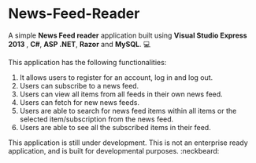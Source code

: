 <b>News-Feed-Reader</b>
================
A simple <b>News Feed reader</b> application built using <b>Visual Studio Express 2013 </b>, <b>C#</b>, <b>ASP .NET</b>, <b>Razor</b> and <b>MySQL</b>. :computer:


This application has the following functionalities: <br>
1. It allows users to register for an account, log in and log out. <br>
2. Users can subscribe to a news feed. <br>
3. Users can view all items from all feeds in their own news feed. <br>
4. Users can fetch for new news feeds. <br>
5. Users are able to search for news feed items within all items or the selected item/subscription from the news feed. <br>
6. Users are able to see all the subscribed items in their feed. <br>

This application is still under development. This is not an enterprise ready application, and is built for developmental purposes. :neckbeard:


